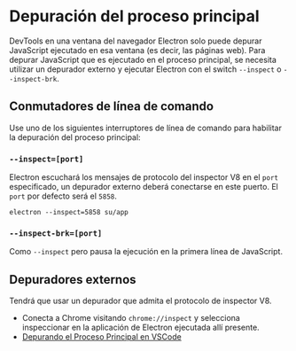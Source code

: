 # Depuración del proceso principal

DevTools en una ventana del navegador Electron solo puede depurar JavaScript ejecutado en esa ventana (es decir, las páginas web). Para depurar JavaScript que es ejecutado en el proceso principal, se necesita utilizar un depurador externo y ejecutar Electron con el switch `--inspect` o `--inspect-brk`.

## Conmutadores de línea de comando

Use uno de los siguientes interruptores de línea de comando para habilitar la depuración del proceso principal:

### `--inspect=[port]`

Electron escuchará los mensajes de protocolo del inspector V8 en el `port` especificado, un depurador externo deberá conectarse en este puerto. El `port` por defecto será el `5858`.

```shell
electron --inspect=5858 su/app
```

### `--inspect-brk=[port]`

Como `--inspect` pero pausa la ejecución en la primera línea de JavaScript.

## Depuradores externos

Tendrá que usar un depurador que admita el protocolo de inspector V8.

- Conecta a Chrome visitando `chrome://inspect` y selecciona inspeccionar en la aplicación de Electron ejecutada allí presente.
- [Depurando el Proceso Principal en VSCode](debugging-main-process-vscode.md)
